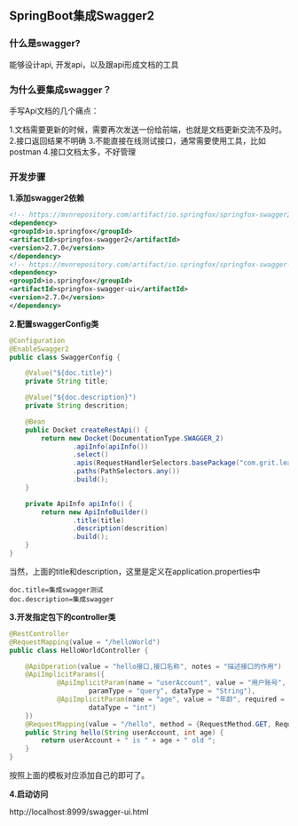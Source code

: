 ## SpringBoot集成Swagger2

### 什么是swagger?

能够设计api, 开发api，以及跟api形成文档的工具

### 为什么要集成swagger？

手写Api文档的几个痛点：

1.文档需要更新的时候，需要再次发送一份给前端，也就是文档更新交流不及时。
2.接口返回结果不明确
3.不能直接在线测试接口，通常需要使用工具，比如postman
4.接口文档太多，不好管理

### 开发步骤

**1.添加swagger2依赖**

```xml
<!-- https://mvnrepository.com/artifact/io.springfox/springfox-swagger2 -->
<dependency>
<groupId>io.springfox</groupId>
<artifactId>springfox-swagger2</artifactId>
<version>2.7.0</version>
</dependency>
<!-- https://mvnrepository.com/artifact/io.springfox/springfox-swagger-ui -->
<dependency>
<groupId>io.springfox</groupId>
<artifactId>springfox-swagger-ui</artifactId>
<version>2.7.0</version>
</dependency>
```

**2.配置swaggerConfig类**

```java
@Configuration
@EnableSwagger2
public class SwaggerConfig {

    @Value("${doc.title}")
    private String title;

    @Value("${doc.description}")
    private String descrition;

    @Bean
    public Docket createRestApi() {
        return new Docket(DocumentationType.SWAGGER_2)
                .apiInfo(apiInfo())
                .select()
                .apis(RequestHandlerSelectors.basePackage("com.grit.learning.controller"))
                .paths(PathSelectors.any())
                .build();
    }

    private ApiInfo apiInfo() {
        return new ApiInfoBuilder()
                .title(title)
                .description(descrition)
                .build();
    }
}
```

当然，上面的title和description，这里是定义在application.properties中

```properties
doc.title=集成swagger测试
doc.description=集成swagger
```

**3.开发指定包下的controller类**

```java
@RestController
@RequestMapping(value = "/helloWorld")
public class HelloWorldController {

    @ApiOperation(value = "hello接口,接口名称", notes = "描述接口的作用")
    @ApiImplicitParams({
            @ApiImplicitParam(name = "userAccount", value = "用户账号", required = true, defaultValue = "grit",
                    paramType = "query", dataType = "String"),
            @ApiImplicitParam(name = "age", value = "年龄", required = true, paramType = "query",
                    dataType = "int")
    })
    @RequestMapping(value = "/hello", method = {RequestMethod.GET, RequestMethod.POST})
    public String hello(String userAccount, int age) {
        return userAccount + " is " + age + " old ";
    }
}
```

按照上面的模板对应添加自己的即可了。

**4.启动访问**

http://localhost:8999/swagger-ui.html





